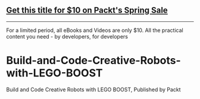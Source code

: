 ## [Get this title for $10 on Packt's Spring Sale](https://www.packt.com/B17095?utm_source=github&utm_medium=packt-github-repo&utm_campaign=spring_10_dollar_2022)
-----
For a limited period, all eBooks and Videos are only $10. All the practical content you need \- by developers, for developers

# Build-and-Code-Creative-Robots-with-LEGO-BOOST
Build and Code Creative Robots with LEGO BOOST, Published by Packt
